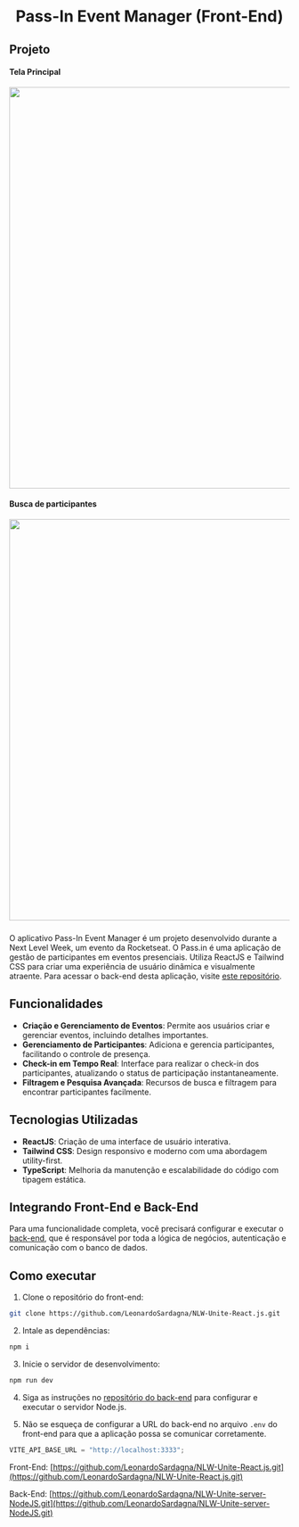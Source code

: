 <h1 align="center">Pass-In Event Manager (Front-End)</h1>

###

## Projeto

#### Tela Principal

<img src="src/assets/attendee.png" width="720px">

#### Busca de participantes

<img src="src/assets/search.png" width="720px">

###

O aplicativo Pass-In Event Manager é um projeto desenvolvido durante a Next Level Week, um evento da Rocketseat. O Pass.in é uma aplicação de gestão de participantes em eventos presenciais. Utiliza ReactJS e Tailwind CSS para criar uma experiência de usuário dinâmica e visualmente atraente. Para acessar o back-end desta aplicação, visite [este repositório](https://github.com/LeonardoSardagna/NLW-Unite-server-NodeJS.git).

## Funcionalidades

- **Criação e Gerenciamento de Eventos**: Permite aos usuários criar e gerenciar eventos, incluindo detalhes importantes.
- **Gerenciamento de Participantes**: Adiciona e gerencia participantes, facilitando o controle de presença.
- **Check-in em Tempo Real**: Interface para realizar o check-in dos participantes, atualizando o status de participação instantaneamente.
- **Filtragem e Pesquisa Avançada**: Recursos de busca e filtragem para encontrar participantes facilmente.

## Tecnologias Utilizadas 

- **ReactJS**: Criação de uma interface de usuário interativa.
- **Tailwind CSS**: Design responsivo e moderno com uma abordagem utility-first.
- **TypeScript**: Melhoria da manutenção e escalabilidade do código com tipagem estática.

## Integrando Front-End e Back-End

Para uma funcionalidade completa, você precisará configurar e executar o [back-end](https://github.com/LeonardoSardagna/NLW-Unite-server-NodeJS.git), que é responsável por toda a lógica de negócios, autenticação e comunicação com o banco de dados.

## Como executar

1. Clone o repositório do front-end:

```bash
git clone https://github.com/LeonardoSardagna/NLW-Unite-React.js.git
```
2. Intale as dependências:

```bash
npm i
```
3. Inicie o servidor de desenvolvimento:

```bash
npm run dev
```
4. Siga as instruções no [repositório do back-end](https://github.com/LeonardoSardagna/NLW-Unite-server-NodeJS.git) para configurar e executar o servidor Node.js.

5. Não se esqueça de configurar a URL do back-end no arquivo `.env` do front-end para que a aplicação possa se comunicar corretamente.

```js
VITE_API_BASE_URL = "http://localhost:3333";
```

Front-End: [https://github.com/LeonardoSardagna/NLW-Unite-React.js.git](https://github.com/LeonardoSardagna/NLW-Unite-React.js.git)

Back-End: [https://github.com/LeonardoSardagna/NLW-Unite-server-NodeJS.git](https://github.com/LeonardoSardagna/NLW-Unite-server-NodeJS.git)

